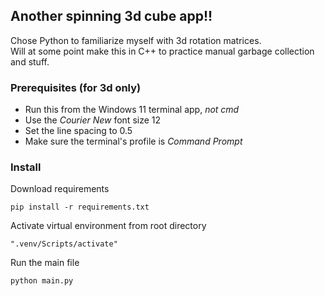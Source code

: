 ## Another spinning 3d cube app!!
Chose Python to familiarize myself with 3d rotation matrices.<br>
Will at some point make this in C++ to practice manual garbage collection and stuff.<br>


### Prerequisites (for 3d only)
* Run this from the Windows 11 terminal app, <i>not cmd </i>
* Use the <i>Courier New</i> font size 12
* Set the line spacing to 0.5
* Make sure the terminal's profile is <i> Command Prompt</i>

### Install
Download requirements
```shell
pip install -r requirements.txt
```
Activate virtual environment from root directory
```shell
".venv/Scripts/activate"
```
Run the main file
```shell
python main.py
```

